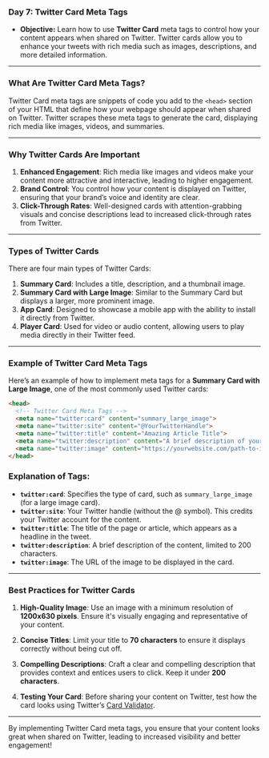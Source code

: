 ### **Day 7: Twitter Card Meta Tags**

- **Objective:** Learn how to use **Twitter Card** meta tags to control how your content appears when shared on Twitter. Twitter cards allow you to enhance your tweets with rich media such as images, descriptions, and more detailed information.
  
---

### **What Are Twitter Card Meta Tags?**
Twitter Card meta tags are snippets of code you add to the `<head>` section of your HTML that define how your webpage should appear when shared on Twitter. Twitter scrapes these meta tags to generate the card, displaying rich media like images, videos, and summaries.

---

### **Why Twitter Cards Are Important**

1. **Enhanced Engagement**: Rich media like images and videos make your content more attractive and interactive, leading to higher engagement.
2. **Brand Control**: You control how your content is displayed on Twitter, ensuring that your brand’s voice and identity are clear.
3. **Click-Through Rates**: Well-designed cards with attention-grabbing visuals and concise descriptions lead to increased click-through rates from Twitter.

---

### **Types of Twitter Cards**

There are four main types of Twitter Cards:

1. **Summary Card**: Includes a title, description, and a thumbnail image.
2. **Summary Card with Large Image**: Similar to the Summary Card but displays a larger, more prominent image.
3. **App Card**: Designed to showcase a mobile app with the ability to install it directly from Twitter.
4. **Player Card**: Used for video or audio content, allowing users to play media directly in their Twitter feed.

---

### **Example of Twitter Card Meta Tags**

Here’s an example of how to implement meta tags for a **Summary Card with Large Image**, one of the most commonly used Twitter cards:

```html
<head>
  <!-- Twitter Card Meta Tags -->
  <meta name="twitter:card" content="summary_large_image">
  <meta name="twitter:site" content="@YourTwitterHandle">
  <meta name="twitter:title" content="Amazing Article Title">
  <meta name="twitter:description" content="A brief description of your content that grabs attention.">
  <meta name="twitter:image" content="https://yourwebsite.com/path-to-image.jpg">
</head>
```

### **Explanation of Tags**:

- **`twitter:card`**: Specifies the type of card, such as `summary_large_image` (for a large image card).
- **`twitter:site`**: Your Twitter handle (without the @ symbol). This credits your Twitter account for the content.
- **`twitter:title`**: The title of the page or article, which appears as a headline in the tweet.
- **`twitter:description`**: A brief description of the content, limited to 200 characters.
- **`twitter:image`**: The URL of the image to be displayed in the card.

---

### **Best Practices for Twitter Cards**

1. **High-Quality Image**: Use an image with a minimum resolution of **1200x630 pixels**. Ensure it's visually engaging and representative of your content.
   
2. **Concise Titles**: Limit your title to **70 characters** to ensure it displays correctly without being cut off.

3. **Compelling Descriptions**: Craft a clear and compelling description that provides context and entices users to click. Keep it under **200 characters**.

4. **Testing Your Card**: Before sharing your content on Twitter, test how the card looks using Twitter’s [Card Validator](https://cards-dev.twitter.com/validator).

---

By implementing Twitter Card meta tags, you ensure that your content looks great when shared on Twitter, leading to increased visibility and better engagement!